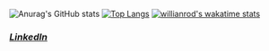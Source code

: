 ![Anurag's GitHub stats](https://github-readme-stats.vercel.app/api?username=victorcl68&show_icons=true&theme=radical) [![Top Langs](https://github-readme-stats.vercel.app/api/top-langs/?username=victorcl68&layout=compact)](https://github.com/anuraghazra/github-readme-stats) [![willianrod's wakatime stats](https://github-readme-stats.vercel.app/api/wakatime?username=victorcl68)](https://github.com/anuraghazra/github-readme-stats)

### _[LinkedIn](https://www.linkedin.com/in/victorclc/)_
